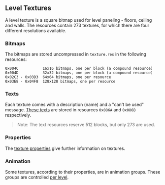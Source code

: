 ## Level Textures

A level texture is a square bitmap used for level paneling - floors, ceiling and walls. The resources contain 273 textures,
for which there are four different resolutions available.

### Bitmaps

The bitmaps are stored uncompressed in ```texture.res``` in the following resources:

    0x004C           16x16 bitmaps, one per block (a compound resource)
    0x004D           32x32 bitmaps, one per block (a compound resource)
    0x02C3 - 0x03D3  64x64 bitmaps, one per resource
    0x03E8 - 0x04F8  128x128 bitmaps, one per resource

### Texts

Each texture comes with a description (name) and a "can't be used" message. [These texts](../media/Texts.md)
are stored in resources ```0x086A``` and ```0x086B``` respectively.

> Note: The text resources reserve 512 blocks, but only 273 are used.

### Properties

The [texture properties](../fileFormat/PropertyFiles#texture-Properties-textprop.dat) give further information on textures.

### Animation

Some textures, according to their properties, are in animation groups. These groups are controlled [per level](../archives/textureAnimation.md).

